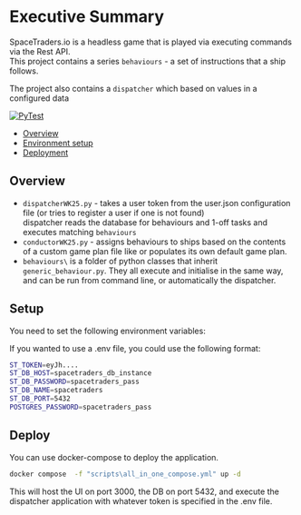 
# Executive Summary

SpaceTraders.io is a headless game that is played via executing commands via the Rest API.  
This project contains a series `behaviours` - a set of instructions that a ship follows.  

The project also contains a `dispatcher` which based on values in a configured data


[![PyTest](https://github.com/Ctri-The-Third/SpaceTraders/actions/workflows/main.yml/badge.svg)](https://github.com/Ctri-The-Third/SpaceTraders/actions/workflows/main.yml)

- [Overview](#Overview)
- [Environment setup](#Setup)
- [Deployment](#Deploy)


## Overview

* `dispatcherWK25.py` - takes a user token from the user.json configuration file (or tries to register a user if one is not found)    
dispatcher reads the database for behaviours and 1-off tasks and executes matching `behaviours`   
* `conductorWK25.py` - assigns behaviours to ships based on the contents of a custom game plan file like or populates its own default game plan.
* `behaviours\` is a folder of python classes that inherit `generic_behaviour.py`. They all execute and initialise in the same way, and can be run from command line, or automatically the dispatcher.  



## Setup

You need to set the following environment variables:

If you wanted to use a .env file, you could use the following format:

```bash
ST_TOKEN=eyJh....
ST_DB_HOST=spacetraders_db_instance
ST_DB_PASSWORD=spacetraders_pass
ST_DB_NAME=spacetraders
ST_DB_PORT=5432
POSTGRES_PASSWORD=spacetraders_pass 
```

## Deploy

You can use docker-compose to deploy the application.

```bash
docker compose  -f "scripts\all_in_one_compose.yml" up -d 
```

This will host the UI on port 3000, the DB on port 5432, and execute the dispatcher application with whatever token is specified in the .env file.